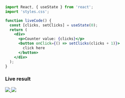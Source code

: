 ```jsx
import React, { useState } from 'react';
import 'styles.css';

function liveCode() {
  const [clicks, setClicks] = useState(0);
  return (
    <div>
      <p>Counter value: {clicks}</p>
      <button onClick={() => setClicks(clicks + 1)}>
        click here
      </button>
    </div>
  );
}
```


### Live result
  <a align="center" href="%action%increment">
    <img src="%resource%htmlbt">
  </a>
    <img src="%resource%counter">

